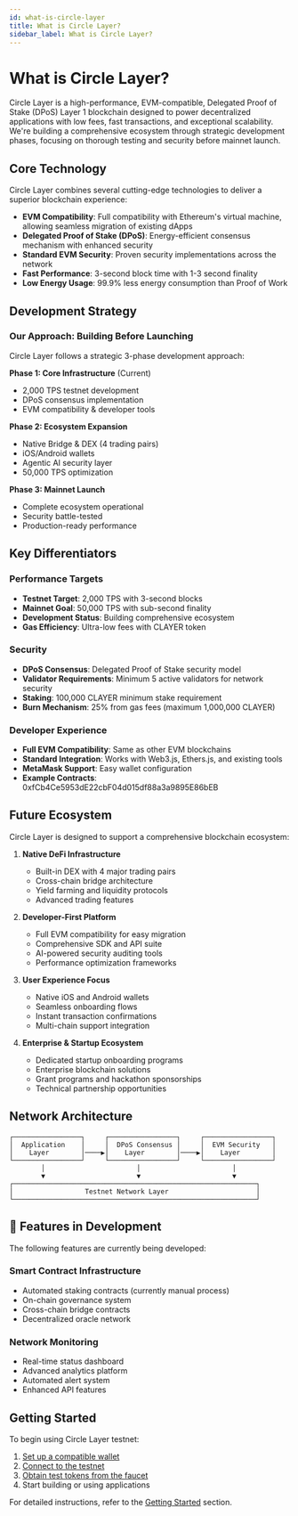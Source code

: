 ```yaml
---
id: what-is-circle-layer
title: What is Circle Layer?
sidebar_label: What is Circle Layer?
---
```


# What is Circle Layer?

Circle Layer is a high-performance, EVM-compatible, Delegated Proof of Stake (DPoS) Layer 1 blockchain designed to power decentralized applications with low fees, fast transactions, and exceptional scalability. We're building a comprehensive ecosystem through strategic development phases, focusing on thorough testing and security before mainnet launch.

## Core Technology

Circle Layer combines several cutting-edge technologies to deliver a superior blockchain experience:

- **EVM Compatibility**: Full compatibility with Ethereum's virtual machine, allowing seamless migration of existing dApps
- **Delegated Proof of Stake (DPoS)**: Energy-efficient consensus mechanism with enhanced security
- **Standard EVM Security**: Proven security implementations across the network
- **Fast Performance**: 3-second block time with 1-3 second finality
- **Low Energy Usage**: 99.9% less energy consumption than Proof of Work

## Development Strategy

### Our Approach: Building Before Launching
Circle Layer follows a strategic 3-phase development approach:

**Phase 1: Core Infrastructure** (Current)
- 2,000 TPS testnet development
- DPoS consensus implementation
- EVM compatibility & developer tools

**Phase 2: Ecosystem Expansion**
- Native Bridge & DEX (4 trading pairs)
- iOS/Android wallets
- Agentic AI security layer
- 50,000 TPS optimization

**Phase 3: Mainnet Launch**
- Complete ecosystem operational
- Security battle-tested
- Production-ready performance

<!-- 
### Network Infrastructure (READY FOR ACTIVATION)
- **RPC Endpoint**: https://rpc-testnet.circlelayer.com
- **WebSocket**: wss://138.197.184.207:8545
- **Block Explorer**: https://explorer-testnet.circlelayer.com/
- **Faucet**: https://faucet.circlelayer.com
-->

## Key Differentiators

### Performance Targets
- **Testnet Target**: 2,000 TPS with 3-second blocks
- **Mainnet Goal**: 50,000 TPS with sub-second finality
- **Development Status**: Building comprehensive ecosystem
- **Gas Efficiency**: Ultra-low fees with CLAYER token

### Security
- **DPoS Consensus**: Delegated Proof of Stake security model
- **Validator Requirements**: Minimum 5 active validators for network security
- **Staking**: 100,000 CLAYER minimum stake requirement
- **Burn Mechanism**: 25% from gas fees (maximum 1,000,000 CLAYER)

### Developer Experience
- **Full EVM Compatibility**: Same as other EVM blockchains
- **Standard Integration**: Works with Web3.js, Ethers.js, and existing tools
- **MetaMask Support**: Easy wallet configuration
- **Example Contracts**: 0xfCb4Ce5953dE22cbF04d015df88a3a9895E86bEB

## Future Ecosystem

Circle Layer is designed to support a comprehensive blockchain ecosystem:

1. **Native DeFi Infrastructure**
   - Built-in DEX with 4 major trading pairs
   - Cross-chain bridge architecture
   - Yield farming and liquidity protocols
   - Advanced trading features

2. **Developer-First Platform**
   - Full EVM compatibility for easy migration
   - Comprehensive SDK and API suite
   - AI-powered security auditing tools
   - Performance optimization frameworks

3. **User Experience Focus**
   - Native iOS and Android wallets
   - Seamless onboarding flows
   - Instant transaction confirmations
   - Multi-chain support integration

4. **Enterprise & Startup Ecosystem**
   - Dedicated startup onboarding programs
   - Enterprise blockchain solutions
   - Grant programs and hackathon sponsorships
   - Technical partnership opportunities

## Network Architecture

```
┌─────────────────┐     ┌─────────────────┐     ┌─────────────────┐
│  Application    │     │  DPoS Consensus │     │  EVM Security   │
│    Layer        │────▶│    Layer        │────▶│    Layer        │
└─────────────────┘     └─────────────────┘     └─────────────────┘
        │                       │                       │
        ▼                       ▼                       ▼
┌─────────────────────────────────────────────────────────────┐
│                  Testnet Network Layer                      │
└─────────────────────────────────────────────────────────────┘
```

## 🚧 Features in Development

The following features are currently being developed:

### Smart Contract Infrastructure
- Automated staking contracts (currently manual process)
- On-chain governance system
- Cross-chain bridge contracts
- Decentralized oracle network

### Network Monitoring
- Real-time status dashboard
- Advanced analytics platform
- Automated alert system
- Enhanced API features

## Getting Started

To begin using Circle Layer testnet:

1. [Set up a compatible wallet](/docs/getting-started/set-up-wallet)
2. [Connect to the testnet](/docs/getting-started/connect-testnet)
3. [Obtain test tokens from the faucet](/docs/getting-started/use-faucet)
4. Start building or using applications

For detailed instructions, refer to the [Getting Started](/docs/getting-started/set-up-wallet) section. 